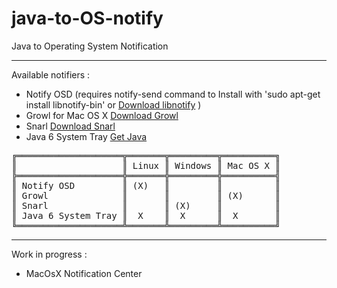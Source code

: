 java-to-OS-notify
=================

Java to Operating System Notification

---

Available notifiers :

 - Notify OSD (requires notify-send command to Install with 'sudo apt-get install libnotify-bin' or [Download libnotify](http://archive.ubuntu.com/ubuntu/pool/universe/libn/libnotify4/libnotify-bin_0.7.2-0ubuntu2_amd64.deb) )
 - Growl for Mac OS X [Download Growl](http://growl.info/downloads/) 
 - Snarl [Download Snarl](http://snarl.fullphat.net/)
 - Java 6 System Tray [Get Java](http://www.java.com/fr/download/)


<pre>
╔════════════════════╦═══════╦═════════╦══════════╗
║                    ║ Linux ║ Windows ║ Mac OS X ║
╠════════════════════╬═══════╬═════════╬══════════╣
║ Notify OSD         ║ (X)   ║         ║          ║
║ Growl              ║       ║         ║ (X)      ║
║ Snarl              ║       ║ (X)     ║          ║
║ Java 6 System Tray ║  X    ║  X      ║  X       ║
╚════════════════════╩═══════╩═════════╩══════════╝
</pre>

---

Work in progress : 

 - MacOsX Notification Center
 